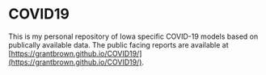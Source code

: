# COVID19
This is my personal repository of Iowa specific COVID-19 models based on publically available data. 
The public facing reports are available at [https://grantbrown.github.io/COVID19/](https://grantbrown.github.io/COVID19/).
